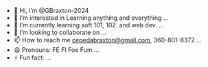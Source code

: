 - 👋 Hi, I’m @GBraxton-2024
- 👀 I’m interested in Learning anything and everything ...
- 🌱 I’m currently learning soft 101, 102. and web dev. ...
- 💞️ I’m looking to collaborate on ...
- 📫 How to reach me cepedabraxton@gmail.com, 360-801-8372 ...
- 😄 Pronouns: FE FI Foe Fum ...
- ⚡ Fun fact: ...

<!---
GBraxton-2024/GBraxton-2024 is a ✨ special ✨ repository because its `README.md` (this file) appears on your GitHub profile.
You can click the Preview link to take a look at your changes.
--->
